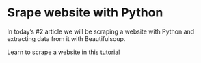 # Srape website with Python
In today’s #2 article we will be scraping a website with Python and extracting data from it with Beautifulsoup.

Learn to scrape a website in this [tutorial](https://blog.webmatrices.com/scraping-a-website-using-python)